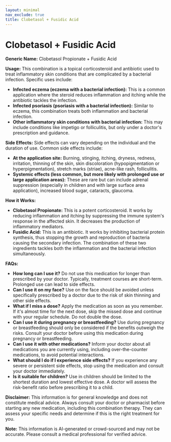 ```yaml
---
layout: minimal
nav_exclude: true
title: Clobetasol + Fusidic Acid
---
```


# Clobetasol + Fusidic Acid

**Generic Name:** Clobetasol Propionate + Fusidic Acid

**Usage:** This combination is a topical corticosteroid and antibiotic used to treat inflammatory skin conditions that are complicated by a bacterial infection.  Specific uses include:

* **Infected eczema (eczema with a bacterial infection):**  This is a common application where the steroid reduces inflammation and itching while the antibiotic tackles the infection.
* **Infected psoriasis (psoriasis with a bacterial infection):** Similar to eczema, this combination treats both inflammation and bacterial infection.
* **Other inflammatory skin conditions with bacterial infection:**  This may include conditions like impetigo or folliculitis, but only under a doctor's prescription and guidance.


**Side Effects:**  Side effects can vary depending on the individual and the duration of use. Common side effects include:

* **At the application site:** Burning, stinging, itching, dryness, redness, irritation, thinning of the skin, skin discoloration (hypopigmentation or hyperpigmentation), stretch marks (striae), acne-like rash, folliculitis.
* **Systemic effects (less common, but more likely with prolonged use or large application areas):** These are rare but can include adrenal suppression (especially in children and with large surface area application), increased blood sugar, cataracts, glaucoma.


**How it Works:**

* **Clobetasol Propionate:** This is a potent corticosteroid. It works by reducing inflammation and itching by suppressing the immune system's response in the affected skin. It decreases the production of inflammatory mediators.
* **Fusidic Acid:** This is an antibiotic. It works by inhibiting bacterial protein synthesis, thus stopping the growth and reproduction of bacteria causing the secondary infection.  The combination of these two ingredients tackles both the inflammation and the bacterial infection simultaneously.


**FAQs:**

* **How long can I use it?**  Do not use this medication for longer than prescribed by your doctor. Typically, treatment courses are short-term.  Prolonged use can lead to side effects.
* **Can I use it on my face?**  Use on the face should be avoided unless specifically prescribed by a doctor due to the risk of skin thinning and other side effects.
* **What if I miss a dose?** Apply the medication as soon as you remember. If it's almost time for the next dose, skip the missed dose and continue with your regular schedule. Do not double the dose.
* **Can I use it during pregnancy or breastfeeding?** Use during pregnancy or breastfeeding should only be considered if the benefits outweigh the risks.  Consult your doctor before using this medication during pregnancy or breastfeeding.
* **Can I use it with other medications?**  Inform your doctor about all medications you are currently using, including over-the-counter medications, to avoid potential interactions.
* **What should I do if I experience side effects?**  If you experience any severe or persistent side effects, stop using the medication and consult your doctor immediately.
* **Is it suitable for children?** Use in children should be limited to the shortest duration and lowest effective dose.  A doctor will assess the risk-benefit ratio before prescribing it to a child.


**Disclaimer:** This information is for general knowledge and does not constitute medical advice. Always consult your doctor or pharmacist before starting any new medication, including this combination therapy.  They can assess your specific needs and determine if this is the right treatment for you.


**Note:** This information is AI-generated or crowd-sourced and may not be accurate. Please consult a medical professional for verified advice.
